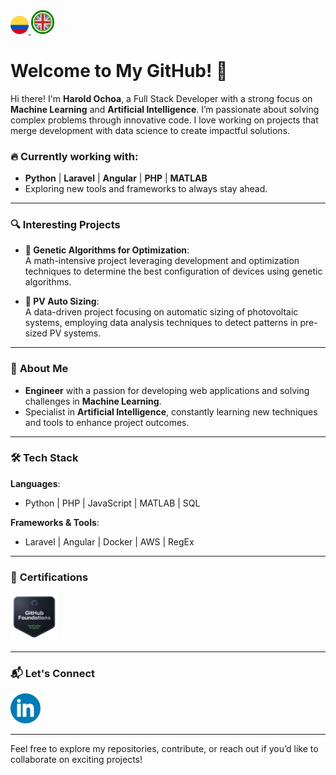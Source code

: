 <a href="README_ES.md">
    <img src="Images/colombia.png" alt="Spanish" style="width: 3vw;">
</a>

<a href="README.md">
    <img src="Images/english_selected.png" alt="English" style="width: 3.3vw; max-width: 100%; border: 3px solid green;border-radius: 100%;">
</a>



# Welcome to My GitHub! 👋

Hi there! I'm **Harold Ochoa**, a Full Stack Developer with a strong focus on **Machine Learning** and **Artificial Intelligence**. I’m passionate about solving complex problems through innovative code. I love working on projects that merge development with data science to create impactful solutions.

### 🔥 Currently working with:
-  **Python** | **Laravel** | **Angular** | **PHP** | **MATLAB**  
- Exploring new tools and frameworks to always stay ahead.

---

### 🔍 **Interesting Projects**  
- **🧬 Genetic Algorithms for Optimization**:  
  A math-intensive project leveraging development and optimization techniques to determine the best configuration of devices using genetic algorithms.

- **🔆 PV Auto Sizing**:  
  A data-driven project focusing on automatic sizing of photovoltaic systems, employing data analysis techniques to detect patterns in pre-sized PV systems.

---

### 💼 **About Me**
- **Engineer** with a passion for developing web applications and solving challenges in **Machine Learning**.
- Specialist in **Artificial Intelligence**, constantly learning new techniques and tools to enhance project outcomes.
  
---

### 🛠️ **Tech Stack**  
**Languages**:  
- Python | PHP | JavaScript | MATLAB | SQL

**Frameworks & Tools**:  
- Laravel | Angular | Docker | AWS | RegEx

---

### 📜 **Certifications**  
<a href="https://www.credly.com/badges/fe422938-d349-4627-b26f-33c088348fd0" rel="nofollow">
   <img src="Images/github_foundations.png" alt="GithubFoundations" width=15% height=15%>
</a>

---

### 📬 **Let's Connect**  
[![LinkedIn](Images/LinkedIn.png)](https://www.linkedin.com/in/harold-oswaldo-ochoa-buitrago)

---

Feel free to explore my repositories, contribute, or reach out if you’d like to collaborate on exciting projects!
